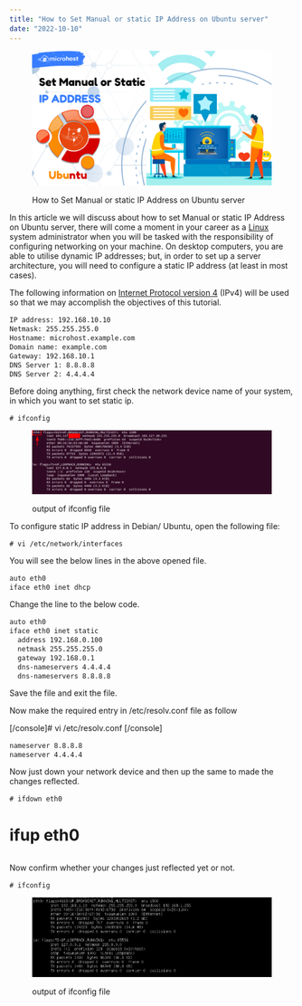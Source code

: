 ```yaml
---
title: "How to Set Manual or static IP Address on Ubuntu server"
date: "2022-10-10"
---
```


<figure>

![How to Set Manual or static IP address on Ubuntu server](images/How-to-Set-Manual-or-static-IP-Address-on-Ubuntu-server-1024x576.png)

<figcaption>

How to Set Manual or static IP Address on Ubuntu server

</figcaption>

</figure>

In this article we will discuss about how to set Manual or static IP Address on Ubuntu server, there will come a moment in your career as a [Linux](https://utho.com/docs/tutorial/category/linux-tutorial/) system administrator when you will be tasked with the responsibility of configuring networking on your machine. On desktop computers, you are able to utilise dynamic IP addresses; but, in order to set up a server architecture, you will need to configure a static IP address (at least in most cases).

The following information on [Internet Protocol version 4](https://en.wikipedia.org/wiki/IPv4) (IPv4) will be used so that we may accomplish the objectives of this tutorial.

```
IP address: 192.168.10.10
Netmask: 255.255.255.0
Hostname: microhost.example.com
Domain name: example.com
Gateway: 192.168.10.1
DNS Server 1: 8.8.8.8
DNS Server 2: 4.4.4.4
```

Before doing anything, first check the network device name of your system, in which you want to set static ip.

```
# ifconfig 
```

<figure>

![Set Manual or static IP Address](images/image-331-1024x274.png)

<figcaption>

output of ifconfig file

</figcaption>

</figure>

To configure static IP address in Debian/ Ubuntu, open the following file:

```
# vi /etc/network/interfaces 
```

You will see the below lines in the above opened file.

```
auto eth0
iface eth0 inet dhcp
```

Change the line to the below code.

```
auto eth0
iface eth0 inet static 
  address 192.168.0.100
  netmask 255.255.255.0
  gateway 192.168.0.1
  dns-nameservers 4.4.4.4
  dns-nameservers 8.8.8.8
```

Save the file and exit the file.

Now make the required entry in /etc/resolv.conf file as follow

\[/console\]# vi /etc/resolv.conf \[/console\]

```
nameserver 8.8.8.8
nameserver 4.4.4.4 
```

Now just down your network device and then up the same to made the changes reflected.

```
# ifdown eth0  
```
# ifup eth0 
```

```

Now confirm whether your changes just reflected yet or not.

```
# ifconfig 
```

<figure>

![Set Manual or static IP Address](images/image-334.png)

<figcaption>

output of ifconfig file

</figcaption>

</figure>
